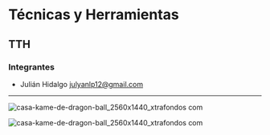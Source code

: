 # Técnicas y Herramientas
##  TTH
### Integrantes
* Julián Hidalgo <julyanlp12@gmail.com>
<hr>

![casa-kame-de-dragon-ball_2560x1440_xtrafondos com](https://user-images.githubusercontent.com/127998647/225459547-b3ac3061-2b98-46d0-8e62-4cd2dfea75d6.jpg)

![casa-kame-de-dragon-ball_2560x1440_xtrafondos com](https://github.com/JuliLP12/TTH)
